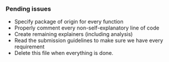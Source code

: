 ### Pending issues
- Specify package of origin for every function
- Properly comment every non-self-explanatory line of code
- Create remaining explainers (including analysis)
- Read the submission guidelines to make sure we have every requirement
- Delete this file when everything is done.
